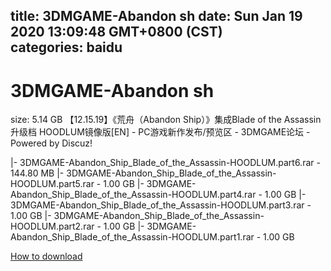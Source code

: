 
title: 3DMGAME-Abandon sh
date: Sun Jan 19 2020 13:09:48 GMT+0800 (CST)    
categories: baidu
---

# 3DMGAME-Abandon sh
size: 5.14 GB
 【12.15.19】《荒舟（Abandon Ship）》集成Blade of the Assassin升级档 HOODLUM镜像版[EN] - PC游戏新作发布/预览区 - 3DMGAME论坛 - Powered by Discuz!
 
|- 3DMGAME-Abandon_Ship_Blade_of_the_Assassin-HOODLUM.part6.rar - 144.80 MB
|- 3DMGAME-Abandon_Ship_Blade_of_the_Assassin-HOODLUM.part5.rar - 1.00 GB
|- 3DMGAME-Abandon_Ship_Blade_of_the_Assassin-HOODLUM.part4.rar - 1.00 GB
|- 3DMGAME-Abandon_Ship_Blade_of_the_Assassin-HOODLUM.part3.rar - 1.00 GB
|- 3DMGAME-Abandon_Ship_Blade_of_the_Assassin-HOODLUM.part2.rar - 1.00 GB
|- 3DMGAME-Abandon_Ship_Blade_of_the_Assassin-HOODLUM.part1.rar - 1.00 GB

[How to download](https://bpcam.bemobtrk.com/go/2ceec3aa-1ca2-46d6-b9ff-aaa5c184517c?jno=188)